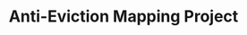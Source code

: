 ---
location: Los Angeles
shortname: anti_eviction_mapping
tags:
- Evictions
- PropTech
- Tenant Advocacy
- Race
title: Anti-Eviction Mapping Project
url: https://antievictionmap.com/
uuid: recjlXriVR4ERrBSm
---
